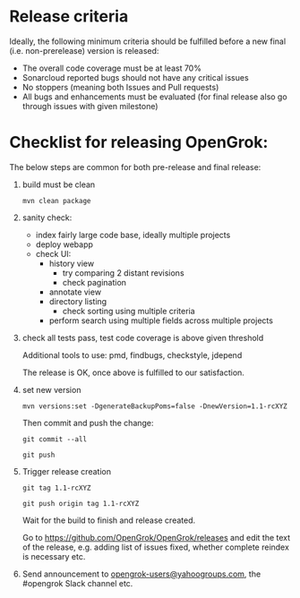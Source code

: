 # Release criteria

Ideally, the following minimum criteria should be fulfilled before a new
final (i.e. non-prerelease) version is released:

  - The overall code coverage must be at least 70%
  - Sonarcloud reported bugs should not have any critical issues
  - No stoppers (meaning both Issues and Pull requests)
  - All bugs and enhancements must be evaluated (for final release also go through issues with given milestone)

# Checklist for releasing OpenGrok:

The below steps are common for both pre-release and final release:

1. build must be clean

   `mvn clean package`

1. sanity check:

   - index fairly large code base, ideally multiple projects
   - deploy webapp
   - check UI:
     - history view
       - try comparing 2 distant revisions
       - check pagination
     - annotate view
     - directory listing
       - check sorting using multiple criteria
     - perform search using multiple fields across multiple projects

1. check all tests pass, test code coverage is above given threshold

   Additional tools to use: pmd, findbugs, checkstyle, jdepend

   The release is OK, once above is fulfilled to our satisfaction.

1. set new version

   `mvn versions:set -DgenerateBackupPoms=false -DnewVersion=1.1-rcXYZ`

   Then commit and push the change:

     `git commit --all`

     `git push`

1. Trigger release creation

     `git tag 1.1-rcXYZ`

     `git push origin tag 1.1-rcXYZ`

   Wait for the build to finish and release created.

   Go to https://github.com/OpenGrok/OpenGrok/releases and edit the text
   of the release, e.g. adding list of issues fixed, whether complete reindex
   is necessary etc.

1. Send announcement to opengrok-users@yahoogroups.com,
   the #opengrok Slack channel etc.